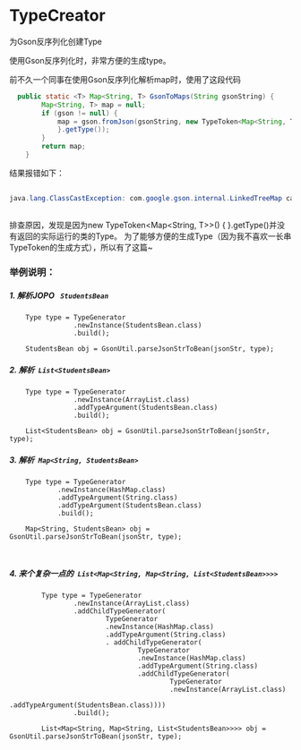# TypeCreator
为Gson反序列化创建Type

使用Gson反序列化时，非常方便的生成type。

前不久一个同事在使用Gson反序列化解析map时，使用了这段代码

```java
  public static <T> Map<String, T> GsonToMaps(String gsonString) {
        Map<String, T> map = null;
        if (gson != null) {
            map = gson.fromJson(gsonString, new TypeToken<Map<String, T>>() {
            }.getType());
        }
        return map;
    }

```
结果报错如下：

```java
	
java.lang.ClassCastException: com.google.gson.internal.LinkedTreeMap cannot be cast to xxxentity
	
```

排查原因，发现是因为new TypeToken<Map<String, T>>() { }.getType()并没有返回的实际运行的类的Type。
为了能够方便的生成Type（因为我不喜欢一长串TypeToken的生成方式），所以有了这篇~

### 举例说明：

##### 1. 解析JOPO ` StudentsBean` 

```
  	Type type = TypeGenerator
                .newInstance(StudentsBean.class)
                .build();

    StudentsBean obj = GsonUtil.parseJsonStrToBean(jsonStr, type);

```


##### 2. 解析` List<StudentsBean>` 

```
	Type type = TypeGenerator
                .newInstance(ArrayList.class)
                .addTypeArgument(StudentsBean.class)
                .build();

    List<StudentsBean> obj = GsonUtil.parseJsonStrToBean(jsonStr, type);

```


##### 3. 解析` Map<String, StudentsBean>` 


```
    Type type = TypeGenerator
            .newInstance(HashMap.class)
            .addTypeArgument(String.class)
            .addTypeArgument(StudentsBean.class)
            .build();

    Map<String, StudentsBean> obj = GsonUtil.parseJsonStrToBean(jsonStr, type);

    
```
##### 4. 来个复杂一点的` List<Map<String, Map<String, List<StudentsBean>>>>`

               
```
        Type type = TypeGenerator
                .newInstance(ArrayList.class)
                .addChildTypeGenerator(
                        TypeGenerator
                        .newInstance(HashMap.class)
                        .addTypeArgument(String.class)
                        . addChildTypeGenerator(
                                TypeGenerator
                                .newInstance(HashMap.class)
                                .addTypeArgument(String.class)
                                .addChildTypeGenerator(
                                        TypeGenerator
                                        .newInstance(ArrayList.class)
                                        .addTypeArgument(StudentsBean.class))))
                .build();

        List<Map<String, Map<String, List<StudentsBean>>>> obj = GsonUtil.parseJsonStrToBean(jsonStr, type);
    
```

